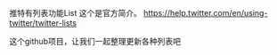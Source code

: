 推特有列表功能List 这个是官方简介。 https://help.twitter.com/en/using-twitter/twitter-lists

这个github项目，让我们一起整理更新各种列表吧
